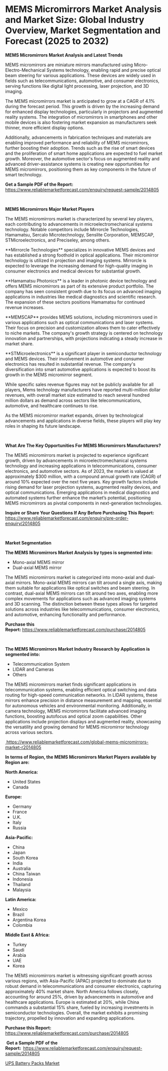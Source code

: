 <p><h1>MEMS Micromirrors Market Analysis and Market Size: Global Industry Overview, Market Segmentation and Forecast (2025 to 2032)</h1></p><p><strong>MEMS Micromirrors Market Analysis and Latest Trends</strong></p>
<p><p>MEMS micromirrors are miniature mirrors manufactured using Micro-Electro-Mechanical Systems technology, enabling rapid and precise optical beam steering for various applications. These devices are widely used in fields such as telecommunications, automotive, and consumer electronics, serving functions like digital light processing, laser projection, and 3D imaging.</p><p>The MEMS micromirrors market is anticipated to grow at a CAGR of 4.1% during the forecast period. This growth is driven by the increasing demand for enhanced display technologies, particularly in projectors and augmented reality systems. The integration of micromirrors in smartphones and other mobile devices is also fostering market expansion as manufacturers seek thinner, more efficient display options.</p><p>Additionally, advancements in fabrication techniques and materials are enabling improved performance and reliability of MEMS micromirrors, further boosting their adoption. Trends such as the rise of smart devices and the proliferation of smart home applications are expected to fuel market growth. Moreover, the automotive sector's focus on augmented reality and advanced driver-assistance systems is creating new opportunities for MEMS micromirrors, positioning them as key components in the future of smart technology.</p></p>
<p><strong>Get a Sample PDF of the Report:&nbsp;</strong> <a href="https://www.reliablemarketforecast.com/enquiry/request-sample/2014805?utm_campaign=1080&utm_medium=2&utm_source=Github&utm_content=ia&utm_term=12022025&utm_id=mems-micromirrors">https://www.reliablemarketforecast.com/enquiry/request-sample/2014805</a></p>
<p>&nbsp;</p>
<p><strong>MEMS Micromirrors Major Market Players</strong></p>
<p><p>The MEMS micromirrors market is characterized by several key players, each contributing to advancements in microelectromechanical systems technology. Notable competitors include Mirrorcle Technologies, Hamamatsu, Sercalo Microtechnology, Senslite Corporation, MEMSCAP, STMicroelectronics, and Preciseley, among others.</p><p>**Mirrorcle Technologies** specializes in innovative MEMS devices and has established a strong foothold in optical applications. Their micromirror technology is utilized in projection and imaging systems. Mirrorcle is expected to leverage the increasing demand for high-quality imaging in consumer electronics and medical devices for substantial growth.</p><p>**Hamamatsu Photonics** is a leader in photonic device technology and offers MEMS micromirrors as part of its extensive product portfolio. The company has seen consistent growth due to its focus on advanced imaging applications in industries like medical diagnostics and scientific research. The expansion of these sectors positions Hamamatsu for continued revenue increases.</p><p>**MEMSCAP** provides MEMS solutions, including micromirrors used in various applications such as optical communications and laser systems. Their focus on precision and customization allows them to cater effectively to niche markets. The company's growth strategy is centered on technology innovation and partnerships, with projections indicating a steady increase in market share.</p><p>**STMicroelectronics** is a significant player in semiconductor technology and MEMS devices. Their involvement in automotive and consumer electronics has resulted in substantial revenue. The company's diversification into smart automotive applications is expected to boost its growth in the MEMS micromirror segment.</p><p>While specific sales revenue figures may not be publicly available for all players, Mems technology manufacturers have reported multi-million dollar revenues, with overall market size estimated to reach several hundred million dollars as demand across sectors like telecommunications, automotive, and healthcare continues to rise. </p><p>As the MEMS micromirror market expands, driven by technological advancements and applications in diverse fields, these players will play key roles in shaping its future landscape.</p></p>
<p>&nbsp;</p>
<p><strong>What Are The Key Opportunities For MEMS Micromirrors Manufacturers?</strong></p>
<p><p>The MEMS micromirrors market is projected to experience significant growth, driven by advancements in microelectromechanical systems technology and increasing applications in telecommunications, consumer electronics, and automotive sectors. As of 2023, the market is valued at approximately $300 million, with a compound annual growth rate (CAGR) of around 10% expected over the next five years. Key growth factors include rising demand for laser projection systems, augmented reality devices, and optical communications. Emerging applications in medical diagnostics and automated systems further enhance the market’s potential, positioning MEMS micromirrors as pivotal components in next-generation technologies.</p></p>
<p><strong>Inquire or Share Your Questions If Any Before Purchasing This Report:</strong> <a href="https://www.reliablemarketforecast.com/enquiry/pre-order-enquiry/2014805?utm_campaign=1080&utm_medium=2&utm_source=Github&utm_content=ia&utm_term=12022025&utm_id=mems-micromirrors">https://www.reliablemarketforecast.com/enquiry/pre-order-enquiry/2014805</a></p>
<p>&nbsp;</p>
<p><strong>Market Segmentation</strong></p>
<p><strong>The MEMS Micromirrors Market Analysis by types is segmented into:</strong></p>
<p><ul><li>Mono-axial MEMS mirror</li><li>Dual-axial MEMS mirror</li></ul></p>
<p><p>The MEMS micromirrors market is categorized into mono-axial and dual-axial mirrors. Mono-axial MEMS mirrors can tilt around a single axis, making them suitable for applications like optical switches and beam steering. In contrast, dual-axial MEMS mirrors can tilt around two axes, enabling more complex movements for applications such as advanced imaging systems and 3D scanning. The distinction between these types allows for targeted solutions across industries like telecommunications, consumer electronics, and automotive, enhancing functionality and performance.</p></p>
<p><strong>Purchase this Report:&nbsp;</strong><a href="https://www.reliablemarketforecast.com/purchase/2014805?utm_campaign=1080&utm_medium=2&utm_source=Github&utm_content=ia&utm_term=12022025&utm_id=mems-micromirrors">https://www.reliablemarketforecast.com/purchase/2014805</a></p>
<p>&nbsp;</p>
<p><strong>The MEMS Micromirrors Market Industry Research by Application is segmented into:</strong></p>
<p><ul><li>Telecommunication System</li><li>LIDAR and Cameras</li><li>Others</li></ul></p>
<p><p>The MEMS micromirrors market finds significant applications in telecommunication systems, enabling efficient optical switching and data routing for high-speed communication networks. In LIDAR systems, these mirrors enhance precision in distance measurement and mapping, essential for autonomous vehicles and environmental monitoring. Additionally, in camera technology, MEMS micromirrors facilitate advanced imaging functions, boosting autofocus and optical zoom capabilities. Other applications include projection displays and augmented reality, showcasing the versatility and growing demand for MEMS micromirror technology across various sectors.</p></p>
<p><a href="https://www.reliablemarketforecast.com/global-mems-micromirrors-market-r2014805?utm_campaign=1080&utm_medium=2&utm_source=Github&utm_content=ia&utm_term=12022025&utm_id=mems-micromirrors">&nbsp;https://www.reliablemarketforecast.com/global-mems-micromirrors-market-r2014805</a></p>
<p><strong>In terms of Region, the MEMS Micromirrors Market Players available by Region are:</strong></p>
<p>
    <p> <strong> North America: </strong>
        <ul>
            <li>United States</li>
            <li>Canada</li>
        </ul>
        </p> 
    <p> <strong> Europe: </strong>
        <ul>
            <li>Germany</li>
            <li>France</li>
            <li>U.K.</li>
            <li>Italy</li>
            <li>Russia</li>
        </ul>
        </p> 
    <p> <strong> Asia-Pacific: </strong>
        <ul>
            <li>China</li>
            <li>Japan</li>
            <li>South Korea</li>
            <li>India</li>
            <li>Australia</li>
            <li>China Taiwan</li>
            <li>Indonesia</li>
            <li>Thailand</li>
            <li>Malaysia</li>
        </ul>
        </p> 
    <p> <strong> Latin America: </strong>
        <ul>
            <li>Mexico</li>
            <li>Brazil</li>
            <li>Argentina Korea</li>
            <li>Colombia</li>
        </ul>
        </p> 
    <p> <strong> Middle East & Africa: </strong>
        <ul>
            <li>Turkey</li>
            <li>Saudi</li>
            <li>Arabia</li>
            <li>UAE</li>
            <li>Korea</li>
        </ul>
    </p>
    </p>
<p><p>The MEMS micromirrors market is witnessing significant growth across various regions, with Asia-Pacific (APAC) projected to dominate due to robust demand in telecommunications and consumer electronics, capturing approximately 40% market share. North America follows closely, accounting for around 25%, driven by advancements in automotive and healthcare applications. Europe is estimated at 20%, while China commands a substantial 15% share, fueled by increasing investments in semiconductor technologies. Overall, the market exhibits a promising trajectory, propelled by innovation and expanding applications.</p></p>
<p><strong>Purchase this Report: </strong><a href="https://www.reliablemarketforecast.com/purchase/2014805?utm_campaign=1080&utm_medium=2&utm_source=Github&utm_content=ia&utm_term=12022025&utm_id=mems-micromirrors">https://www.reliablemarketforecast.com/purchase/2014805</a></p>
<p>&nbsp;<strong>Get a Sample PDF of the Report:&nbsp;&nbsp;</strong><a href="https://www.reliablemarketforecast.com/enquiry/request-sample/2014805?utm_campaign=1080&utm_medium=2&utm_source=Github&utm_content=ia&utm_term=12022025&utm_id=mems-micromirrors">https://www.reliablemarketforecast.com/enquiry/request-sample/2014805</a></p>
<p><strong></strong></p>
<p><p><a href="https://github.com/gdfhhhj/Market-Research-Report-List-7/blob/main/ups-battery-packs-market.md?utm_campaign=1080&utm_medium=2&utm_source=Github&utm_content=ia&utm_term=12022025&utm_id=mems-micromirrors">UPS Battery Packs Market</a></p></p>